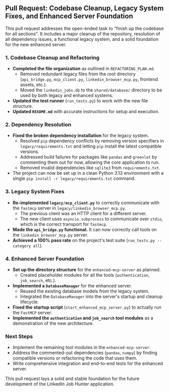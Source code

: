 ## Pull Request: Codebase Cleanup, Legacy System Fixes, and Enhanced Server Foundation

This pull request addresses the open-ended task to "finish up the codebase for all sections". It includes a major cleanup of the repository, resolution of all dependency issues, a functional legacy system, and a solid foundation for the new enhanced server.

### 1. Codebase Cleanup and Refactoring

*   **Completed the file organization** as outlined in `REFACTORING_PLAN.md`.
    *   Removed redundant legacy files from the root directory (`api_bridge.py`, `mcp_client.py`, `linkedin_browser_mcp.py`, frontend assets, etc.).
    *   Moved the `linkedin_jobs.db` to the `shared/database/` directory to be used by both legacy and enhanced systems.
*   **Updated the test runner** (`run_tests.py`) to work with the new file structure.
*   **Updated `README.md`** with accurate instructions for setup and execution.

### 2. Dependency Resolution

*   **Fixed the broken dependency installation** for the legacy system.
    *   Resolved `pip` dependency conflicts by removing version specifiers in `legacy/requirements.txt` and letting `pip` install the latest compatible versions.
    *   Addressed build failures for packages like `pandas` and `greenlet` by commenting them out for now, allowing the core application to run.
    *   Removed invalid dependencies like `sqlite3` from `requirements.txt`.
*   The project can now be set up in a clean Python 3.13 environment with a single `pip install -r legacy/requirements.txt` command.

### 3. Legacy System Fixes

*   **Re-implemented `legacy/mcp_client.py`** to correctly communicate with the `fastmcp` server in `legacy/linkedin_browser_mcp.py`.
    *   The previous client was an HTTP client for a different server.
    *   The new client uses `asyncio.subprocess` to communicate over `stdio`, which is the correct transport for `fastmcp`.
*   **Made the `api_bridge.py` functional.** It can now correctly call tools on the `linkedin_browser_mcp.py` server.
*   **Achieved a 100% pass rate** on the project's test suite (`run_tests.py --category all`).

### 4. Enhanced Server Foundation

*   **Set up the directory structure** for the `enhanced-mcp-server` as planned.
    *   Created placeholder modules for all the tools (`authentication`, `job_search`, etc.).
*   **Implemented a `DatabaseManager`** for the enhanced server.
    *   Reused the existing database models from the legacy system.
    *   Integrated the `DatabaseManager` into the server's startup and cleanup lifecycle.
*   **Fixed the startup script** (`start_enhanced_mcp_server.py`) to actually run the `FastMCP` server.
*   **Implemented the `authentication` and `job_search` tool modules** as a demonstration of the new architecture.

### Next Steps

*   Implement the remaining tool modules in the `enhanced-mcp-server`.
*   Address the commented-out dependencies (`pandas`, `numpy`) by finding compatible versions or refactoring the code that uses them.
*   Write comprehensive integration and end-to-end tests for the enhanced server.

This pull request lays a solid and stable foundation for the future development of the LinkedIn Job Hunter application.